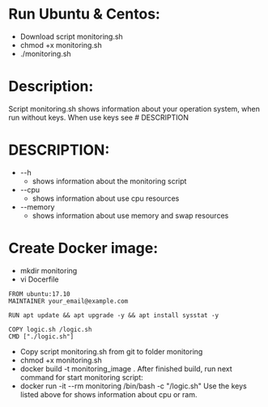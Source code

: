# Run Ubuntu & Centos:
* Download script monitoring.sh
* chmod +x monitoring.sh
* ./monitoring.sh

# Description:
Script monitoring.sh shows information about your operation system, when run without keys.
When use keys see # DESCRIPTION

# DESCRIPTION:
* --h
    * shows information about the monitoring script
* --cpu
    * shows information about use cpu resources
* --memory
    * shows information about use memory and swap resources

# Create Docker image:

* mkdir monitoring
* vi Docerfile
```
FROM ubuntu:17.10
MAINTAINER your_email@example.com

RUN apt update && apt upgrade -y && apt install sysstat -y

COPY logic.sh /logic.sh
CMD ["./logic.sh"]
```
* Copy script monitoring.sh from git to folder monitoring
* chmod +x monitoring.sh
* docker build -t monitoring_image .
After finished build, run next command for start monitoring script:
* docker run -it --rm monitoring /bin/bash -c "/logic.sh"
Use the keys listed above for shows information about cpu or ram.
